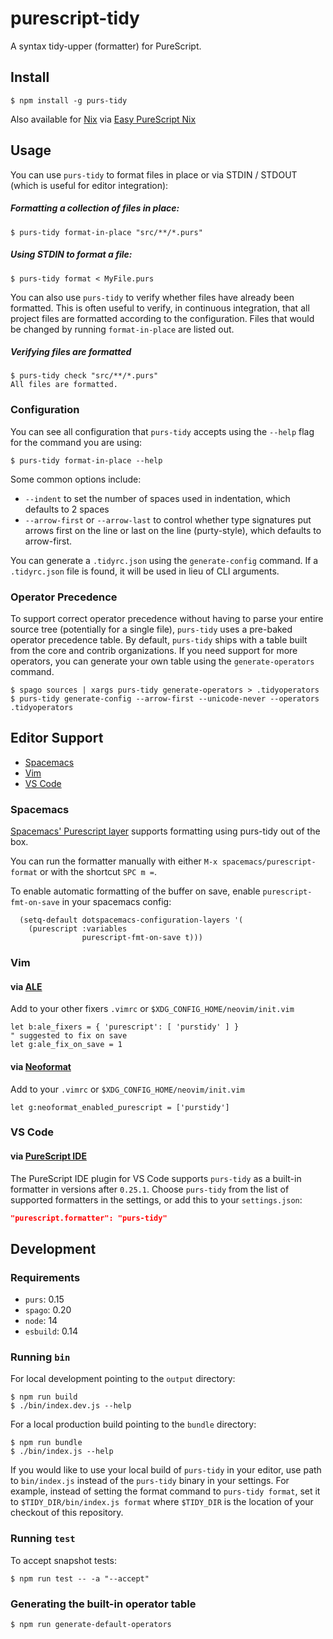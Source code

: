 # purescript-tidy

A syntax tidy-upper (formatter) for PureScript.

## Install

```console
$ npm install -g purs-tidy
```

Also available for [Nix](https://nixos.org/) via [Easy PureScript Nix](https://github.com/justinwoo/easy-purescript-nix)

## Usage

You can use `purs-tidy` to format files in place or via STDIN / STDOUT (which is useful for editor integration):

##### Formatting a collection of files in place:

```console
$ purs-tidy format-in-place "src/**/*.purs"
```

##### Using STDIN to format a file:

```console
$ purs-tidy format < MyFile.purs
```

You can also use `purs-tidy` to verify whether files have already been formatted. This is often useful to verify, in continuous integration, that all project files are formatted according to the configuration. Files that would be changed by running `format-in-place` are listed out.


##### Verifying files are formatted

```console
$ purs-tidy check "src/**/*.purs"
All files are formatted.
```

### Configuration

You can see all configuration that `purs-tidy` accepts using the `--help` flag for the command you are using:

```console
$ purs-tidy format-in-place --help
```

Some common options include:

- `--indent` to set the number of spaces used in indentation, which defaults to 2 spaces
- `--arrow-first` or `--arrow-last` to control whether type signatures put arrows first on the line or last on the line (purty-style), which defaults to arrow-first.

You can generate a `.tidyrc.json` using the `generate-config` command. If a `.tidyrc.json` file is found, it will be used in lieu of CLI arguments.

### Operator Precedence

To support correct operator precedence without having to parse your entire
source tree (potentially for a single file), `purs-tidy` uses a pre-baked
operator precedence table. By default, `purs-tidy` ships with a table built
from the core and contrib organizations. If you need support for more
operators, you can generate your own table using the `generate-operators`
command.

```console
$ spago sources | xargs purs-tidy generate-operators > .tidyoperators
$ purs-tidy generate-config --arrow-first --unicode-never --operators .tidyoperators
```

## Editor Support

* [Spacemacs](#spacemacs)
* [Vim](#vim)
* [VS Code](#vs-code)

### Spacemacs

[Spacemacs' Purescript layer](https://github.com/syl20bnr/spacemacs/tree/develop/layers/%2Blang/purescript)
supports formatting using purs-tidy out of the box.

You can run the formatter manually with either `M-x spacemacs/purescript-format` or with the shortcut `SPC m =`.

To enable automatic formatting of the buffer on save, enable `purescript-fmt-on-save` in your spacemacs config:

```elisp
  (setq-default dotspacemacs-configuration-layers '(
    (purescript :variables
                purescript-fmt-on-save t)))
```


### Vim

#### via [ALE](https://github.com/dense-analysis/ale)

Add to your other fixers `.vimrc` or `$XDG_CONFIG_HOME/neovim/init.vim`

```viml
let b:ale_fixers = { 'purescript': [ 'purstidy' ] }
" suggested to fix on save
let g:ale_fix_on_save = 1
```

#### via [Neoformat](https://github.com/sbdchd/neoformat)

Add to your `.vimrc` or `$XDG_CONFIG_HOME/neovim/init.vim`

```viml
let g:neoformat_enabled_purescript = ['purstidy']
```

### VS Code

#### via [PureScript IDE](https://marketplace.visualstudio.com/items?itemName=nwolverson.ide-purescript)

The PureScript IDE plugin for VS Code supports `purs-tidy` as a built-in formatter in versions after `0.25.1`. Choose `purs-tidy` from the list of supported formatters in the settings, or add this to your `settings.json`:

```json
"purescript.formatter": "purs-tidy"
```

## Development

### Requirements

* `purs`: 0.15
* `spago`: 0.20
* `node`: 14
* `esbuild`: 0.14

### Running `bin`

For local development pointing to the `output` directory:

```console
$ npm run build
$ ./bin/index.dev.js --help
```

For a local production build pointing to the `bundle` directory:

```console
$ npm run bundle
$ ./bin/index.js --help
```

If you would like to use your local build of `purs-tidy` in your editor, use path to `bin/index.js` instead of the `purs-tidy` binary in your settings. For example, instead of setting the format command to `purs-tidy format`, set it to `$TIDY_DIR/bin/index.js format` where `$TIDY_DIR` is the location of your checkout of this repository.

### Running `test`

To accept snapshot tests:

```console
$ npm run test -- -a "--accept"
```

### Generating the built-in operator table

```console
$ npm run generate-default-operators
```
